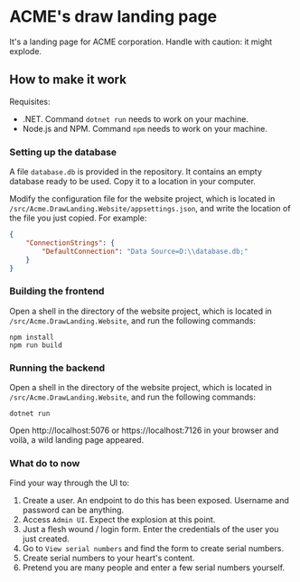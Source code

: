 # ACME's draw landing page

It's a landing page for ACME corporation. Handle with caution: it might explode.

## How to make it work

Requisites:

- .NET. Command `dotnet run` needs to work on your machine.
- Node.js and NPM. Command `npm` needs to work on your machine.

### Setting up the database

A file `database.db` is provided in the repository. It contains an empty database ready to be used. Copy it to a location in your computer.

Modify the configuration file for the website project, which is located in `/src/Acme.DrawLanding.Website/appsettings.json`, and write the location of the file you just copied. For example:

```json
{
    "ConnectionStrings": {
        "DefaultConnection": "Data Source=D:\\database.db;"
    }
}
```

### Building the frontend

Open a shell in the directory of the website project, which is located in `/src/Acme.DrawLanding.Website`, and run the following commands:

```shell
npm install
npm run build
```

### Running the backend

Open a shell in the directory of the website project, which is located in `/src/Acme.DrawLanding.Website`, and run the following commands:

```shell
dotnet run
```

Open http://localhost:5076 or https://localhost:7126 in your browser and voilà, a wild landing page appeared.

### What do to now

Find your way through the UI to:

1. Create a user. An endpoint to do this has been exposed. Username and password can be anything.
2. Access `Admin UI`. Expect the explosion at this point.
3. Just a flesh wound / login form. Enter the credentials of the user you just created.
4. Go to `View serial numbers` and find the form to create serial numbers.
5. Create serial numbers to your heart's content.
6. Pretend you are many people and enter a few serial numbers yourself.
